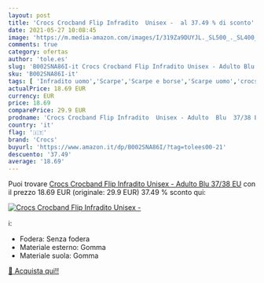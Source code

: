 ```yaml
---
layout: post
title: 'Crocs Crocband Flip Infradito  Unisex -  al 37.49 % di sconto'
date: 2021-05-27 10:08:45
image: 'https://m.media-amazon.com/images/I/319Za9DUYJL._SL500_._SL400_.jpg'
comments: true
category: ofertas
author: 'tole.es'
slug: 'B002SNA86I-it Crocs Crocband Flip Infradito Unisex - Adulto Blu 37/38 EU'
sku: 'B002SNA86I-it'
tags: [ 'Infradito uomo','Scarpe','Scarpe e borse','Scarpe uomo','crocs', ]
actualPrice: 18.69 EUR
currency: EUR
price: 18.69
comparePrice: 29.9 EUR
prodname: 'Crocs Crocband Flip Infradito  Unisex - Adulto  Blu  37/38 EU'
country: 'it'
flag: '🇮🇹'
brand: 'Crocs'
buyurl: 'https://www.amazon.it/dp/B002SNA86I/?tag=tolees00-21'
descuento: '37.49'
average: '18.69'
---
```


Puoi trovare [Crocs Crocband Flip Infradito  Unisex - Adulto  Blu  37/38 EU](https://www.amazon.it/dp/B002SNA86I/?tag=tolees00-21) con il prezzo 18.69 EUR (originale: 29.9 EUR) 37.49 % sconto qui:

[![Crocs Crocband Flip Infradito  Unisex - ](https://m.media-amazon.com/images/I/319Za9DUYJL._SL500_._SL400_.jpg)](https://www.amazon.it/dp/B002SNA86I/?tag=tolees00-21)

ℹ️:

- Fodera: Senza fodera
- Materiale esterno: Gomma
- Materiale suola: Gomma

[🛒 Acquista qui!!](https://www.amazon.it/dp/B002SNA86I/?tag=tolees00-21)
